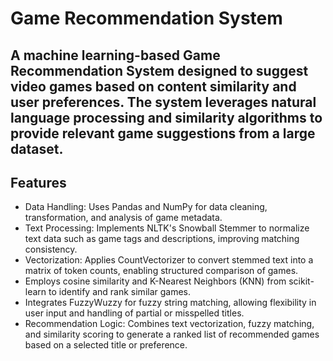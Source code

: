 # Game Recommendation System

A machine learning-based Game Recommendation System designed to suggest video games based on content similarity and user preferences. The system leverages natural language processing and similarity algorithms to provide relevant game suggestions from a large dataset.
---

## Features

- Data Handling: Uses Pandas and NumPy for data cleaning, transformation, and analysis of game metadata.
- Text Processing: Implements NLTK's Snowball Stemmer to normalize text data such as game tags and descriptions, improving matching consistency.
- Vectorization: Applies CountVectorizer to convert stemmed text into a matrix of token counts, enabling structured comparison of games.
- Employs cosine similarity and K-Nearest Neighbors (KNN) from scikit-learn to identify and rank similar games.
- Integrates FuzzyWuzzy for fuzzy string matching, allowing flexibility in user input and handling of partial or misspelled titles.
- Recommendation Logic: Combines text vectorization, fuzzy matching, and similarity scoring to generate a ranked list of recommended games based on a selected title or preference.

